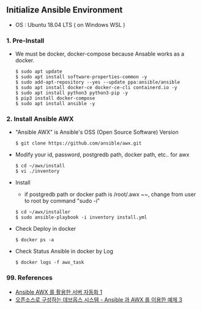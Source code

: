 ## Initialize Ansible Environment
* OS : Ubuntu 18.04 LTS ( on Windows WSL )

### 1. Pre-Install
* We must be docker, docker-compose because Ansable works as a docker. 
    ```
    $ sudo apt update
    $ sudo apt install software-properties-common -y
    $ sudo add-apt-repository --yes --update ppa:ansible/ansible
    $ sudo apt install docker-ce docker-ce-cli containerd.io -y
    $ sudo apt install python3 python3-pip -y
    $ pip3 install docker-compose
    $ sudo apt install ansible -y
    ```

### 2. Install Ansible AWX

* "Ansible AWX" is Ansible's OSS (Open Source Software) Version
    ```
    $ git clone https://github.com/ansible/awx.git
    ```
* Modify your id, password, postgredb path, docker path, etc.. for awx 
    ```
    $ cd ~/awx/install
    $ vi ./inventory
    ```
* Install

    * if postgredb path or docker path is /root/.awx ~~, change from user to root by command "sudo -i"
    ```
    $ cd ~/awx/installer
    $ sudo ansible-playbook -i inventory install.yml
    ```
* Check Deploy in docker
    ```
    $ docker ps -a
    ```
* Check Status Ansible in docker by Log
    ```
    $ docker logs -f awx_task
    ```



### 99. References
* [Ansible AWX 를 활용한 서버 자동화 1](1)
* [오픈소스로 구성하는 데브옵스 시스템 - Ansible 과 AWX 를 이용한 예제 3](2)


[1]:https://judo0179.tistory.com/52
[2]:https://urban1980.tistory.com/52